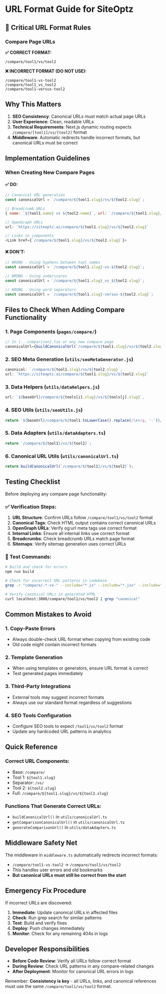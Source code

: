 # URL Format Guide for SiteOptz

## 🚨 Critical URL Format Rules

### Compare Page URLs

**✅ CORRECT FORMAT:**
```
/compare/tool1/vs/tool2
```

**❌ INCORRECT FORMAT (DO NOT USE):**
```
/compare/tool1-vs-tool2
/compare/tool1_vs_tool2
/compare/tool1-versus-tool2
```

## Why This Matters

1. **SEO Consistency**: Canonical URLs must match actual page URLs
2. **User Experience**: Clean, readable URLs
3. **Technical Requirements**: Next.js dynamic routing expects `/compare/[tool1]/vs/[tool2]` format
4. **Middleware**: Automatic redirects handle incorrect formats, but canonical URLs must be correct

## Implementation Guidelines

### When Creating New Compare Pages

#### ✅ DO:
```javascript
// Canonical URL generation
const canonicalUrl = `/compare/${tool1.slug}/vs/${tool2.slug}`;

// Breadcrumb URLs
{ name: `${tool1.name} vs ${tool2.name}`, url: `/compare/${tool1.slug}/vs/${tool2.slug}` }

// OpenGraph URLs  
url: `https://siteoptz.ai/compare/${tool1.slug}/vs/${tool2.slug}`

// Links in components
<Link href={`/compare/${tool1.slug}/vs/${tool2.slug}`}>
```

#### ❌ DON'T:
```javascript
// WRONG - Using hyphens between tool names
const canonicalUrl = `/compare/${tool1.slug}-vs-${tool2.slug}`;

// WRONG - Using underscores
const canonicalUrl = `/compare/${tool1.slug}_vs_${tool2.slug}`;

// WRONG - Using word separators
const canonicalUrl = `/compare/${tool1.slug}-versus-${tool2.slug}`;
```

## Files to Check When Adding Compare Functionality

### 1. Page Components (`pages/compare/`)
```javascript
// In [...comparison].tsx or any new compare page
canonicalUrl={buildCanonicalUrl(`/compare/${tool1.slug}/vs/${tool2.slug}`)}
```

### 2. SEO Meta Generation (`utils/seoMetaGenerator.js`)
```javascript
canonical: `/compare/${tool1.slug}/vs/${tool2.slug}`,
url: `https://siteoptz.ai/compare/${tool1.slug}/vs/${tool2.slug}`
```

### 3. Data Helpers (`utils/dataHelpers.js`)
```javascript
url: `${baseUrl}/compare/${tools[i].slug}/vs/${tools[j].slug}`,
```

### 4. SEO Utils (`utils/seoUtils.js`)
```javascript
return `${baseUrl}/compare/${tool1.toLowerCase().replace(/\s+/g, '-')}/vs/${tool2.toLowerCase().replace(/\s+/g, '-')}`;
```

### 5. Data Adapters (`utils/dataAdapters.ts`)
```javascript
return `/compare/${tool1}/vs/${tool2}`;
```

### 6. Canonical URL Utils (`utils/canonicalUrl.ts`)
```javascript
return buildCanonicalUrl(`/compare/${tool1}/vs/${tool2}`);
```

## Testing Checklist

Before deploying any compare page functionality:

### ✅ Verification Steps:

1. **URL Structure**: Confirm URLs follow `/compare/tool1/vs/tool2` format
2. **Canonical Tags**: Check HTML output contains correct canonical URLs
3. **OpenGraph URLs**: Verify og:url meta tags use correct format
4. **Internal Links**: Ensure all internal links use correct format
5. **Breadcrumbs**: Check breadcrumb URLs match page format
6. **Sitemaps**: Verify sitemap generation uses correct URLs

### 🧪 Test Commands:
```bash
# Build and check for errors
npm run build

# Check for incorrect URL patterns in codebase
grep -r "compare/.*-vs-" --include="*.js" --include="*.jsx" --include="*.ts" --include="*.tsx" .

# Verify canonical URLs in generated HTML
curl localhost:3000/compare/tool1/vs/tool2 | grep "canonical"
```

## Common Mistakes to Avoid

### 1. Copy-Paste Errors
- Always double-check URL format when copying from existing code
- Old code might contain incorrect formats

### 2. Template Generation
- When using templates or generators, ensure URL format is correct
- Test generated pages immediately

### 3. Third-Party Integrations
- External tools may suggest incorrect formats
- Always use our standard format regardless of suggestions

### 4. SEO Tools Configuration
- Configure SEO tools to expect `/tool1/vs/tool2` format
- Update any hardcoded URL patterns in analytics

## Quick Reference

### Correct URL Components:
- Base: `/compare/`
- Tool 1: `${tool1.slug}`
- Separator: `/vs/`
- Tool 2: `${tool2.slug}`
- Full: `/compare/${tool1.slug}/vs/${tool2.slug}`

### Functions That Generate Correct URLs:
- `buildCanonicalUrl()` in `utils/canonicalUrl.ts`
- `getComparisonCanonicalUrl()` in `utils/canonicalUrl.ts`
- `generateComparisonUrl()` in `utils/dataAdapters.ts`

## Middleware Safety Net

The middleware in `middleware.ts` automatically redirects incorrect formats:
- `/compare/tool1-vs-tool2` → `/compare/tool1/vs/tool2`
- This handles user errors and old bookmarks
- **But canonical URLs must still be correct from the start**

## Emergency Fix Procedure

If incorrect URLs are discovered:

1. **Immediate**: Update canonical URLs in affected files
2. **Check**: Run grep search for similar patterns
3. **Test**: Build and verify fixes
4. **Deploy**: Push changes immediately
5. **Monitor**: Check for any remaining 404s in logs

## Developer Responsibilities

- **Before Code Review**: Verify all URLs follow correct format
- **During Review**: Check URL patterns in any compare-related changes
- **After Deployment**: Monitor for canonical URL errors in logs

Remember: **Consistency is key** - all URLs, links, and canonical references must use the same `/compare/tool1/vs/tool2` format.